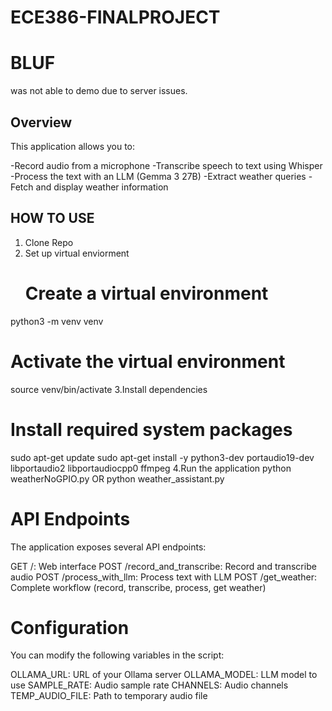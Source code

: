 # ECE386-FINALPROJECT
# BLUF
was not able to demo due to server issues.

## Overview
This application allows you to:

-Record audio from a microphone
-Transcribe speech to text using Whisper
-Process the text with an LLM (Gemma 3 27B)
-Extract weather queries
-Fetch and display weather information

## HOW TO USE
1. Clone Repo
2. Set up virtual enviorment
   # Create a virtual environment
  python3 -m venv venv
  # Activate the virtual environment
  source venv/bin/activate
3.Install dependencies
  # Install required system packages
  sudo apt-get update
  sudo apt-get install -y python3-dev portaudio19-dev libportaudio2 libportaudiocpp0 ffmpeg
4.Run the application
  python weatherNoGPIO.py
  OR
  python weather_assistant.py

# API Endpoints
The application exposes several API endpoints:

GET /: Web interface
POST /record_and_transcribe: Record and transcribe audio
POST /process_with_llm: Process text with LLM
POST /get_weather: Complete workflow (record, transcribe, process, get weather)

# Configuration
You can modify the following variables in the script:

OLLAMA_URL: URL of your Ollama server
OLLAMA_MODEL: LLM model to use
SAMPLE_RATE: Audio sample rate
CHANNELS: Audio channels
TEMP_AUDIO_FILE: Path to temporary audio file
